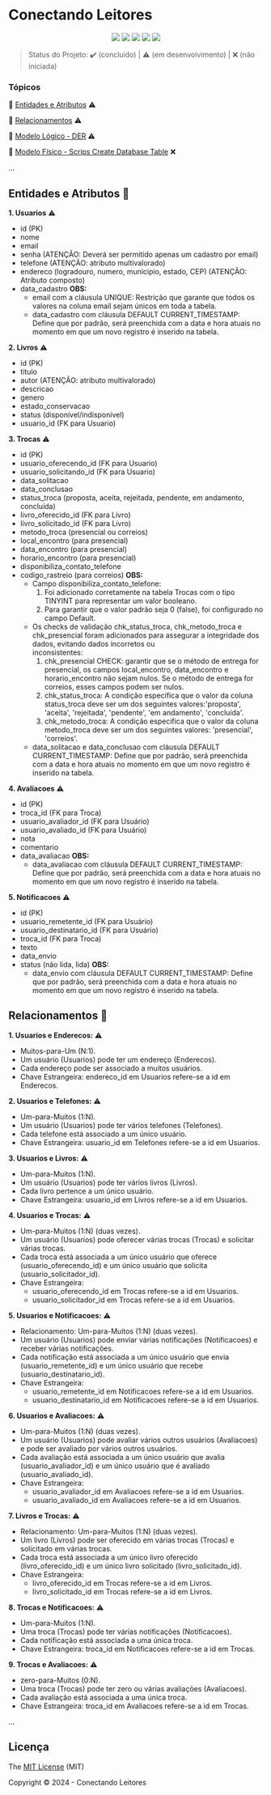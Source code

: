 <h1>Conectando Leitores</h1> 

<p align="center">
  <img src="http://img.shields.io/static/v1?label=Draw.io&message=24.6.4&color=f08705&style=for-the-badge&logo=diagramsdotnet"/>
  <img src="http://img.shields.io/static/v1?label=Workbench MySQL&message=8.0.38&color=4479a1&style=for-the-badge&logo=mysql&logoColor=f5f5f5"/>
  <img src="http://img.shields.io/static/v1?label=PostgreSQL&message=16&color=4169e1&style=for-the-badge&logo=postgresql&logoColor=f5f5f5"/>
  <img src="http://img.shields.io/static/v1?label=STATUS&message=EM%20DESENVOLVIMENTO&color=yellow&style=for-the-badge"/>
  <img src="http://img.shields.io/static/v1?label=License&message=MIT&color=green&style=for-the-badge"/>
</p>

> Status do Projeto: :heavy_check_mark: (concluido) | :warning: (em desenvolvimento) | :x: (não iniciada)

### Tópicos 

:small_blue_diamond: [Entidades e Atributos](#entidades-e-atributos-file_folder) :warning:

:small_blue_diamond: [Relacionamentos](#relacionamentos-handshake) :warning:

:small_blue_diamond: [Modelo Lógico - DER](modelo_logico_der) :warning:

:small_blue_diamond: [Modelo Físico - Scrips Create Database Table](scripts_database_table) :x:

... 

## Entidades e Atributos :file_folder:

<p align="justify">

**1. Usuarios** :warning:
  - id (PK)
  - nome
  - email
  - senha (ATENÇÃO: Deverá ser permitido apenas um cadastro por email)
  - telefone (ATENÇÃO: atributo multivalorado)
  - endereco (logradouro, numero, municipio, estado, CEP) (ATENÇÃO: Atributo composto)
  - data_cadastro
  **OBS:**
    - email com a cláusula UNIQUE: Restrição que garante que todos os valores na coluna email sejam únicos em toda a tabela.
    - data_cadastro com cláusula DEFAULT CURRENT_TIMESTAMP: Define que por padrão, será preenchida com a data e hora atuais no momento
    em que um novo registro é inserido na tabela.

**2. Livros** :warning:
  - id (PK)
  - titulo
  - autor (ATENÇÃO: atributo multivalorado)
  - descricao
  - genero
  - estado_conservacao
  - status (disponível/indisponível)
  - usuario_id (FK para Usuario)

**3. Trocas** :warning:
  - id (PK)
  - usuario_oferecendo_id (FK para Usuario)
  - usuario_solicitando_id (FK para Usuario)
  - data_solitacao
  - data_conclusao
  - status_troca (proposta, aceita, rejeitada, pendente, em andamento, concluída)
  - livro_oferecido_id (FK para Livro)
  - livro_solicitado_id (FK para Livro)
  - metodo_troca (presencial ou correios)
  - local_encontro (para presencial)
  - data_encontro (para presencial)
  - horario_encontro (para presencial)
  - disponibiliza_contato_telefone
  - codigo_rastreio (para correios)
  **OBS:**
    - Campo disponibiliza_contato_telefone:
        1. Foi adicionado corretamente na tabela Trocas com o tipo TINYINT para representar um valor booleano.
        2. Para garantir que o valor padrão seja 0 (false), foi configurado no campo Default.
    - Os checks de validação chk_status_troca, chk_metodo_troca e chk_presencial foram adicionados para assegurar a integridade dos dados, evitando dados incorretos ou     
    inconsistentes:
        1. chk_presencial CHECK: garantir que se o método de entrega for presencial, os campos local_encontro, data_encontro e horario_encontro não sejam nulos.
        Se o método de entrega for correios, esses campos podem ser nulos.
        2. chk_status_troca: A condição especifica que o valor da coluna status_troca deve ser um dos seguintes valores:'proposta', 'aceita', 'rejeitada', 'pendente', 'em 
        andamento', 'concluída'.
        3. chk_metodo_troca: A condição especifica que o valor da coluna metodo_troca deve ser um dos seguintes valores: 'presencial', 'correios'.
    - data_solitacao e data_conclusao com cláusula DEFAULT CURRENT_TIMESTAMP: Define que por padrão, será preenchida com a data e hora atuais no momento
    em que um novo registro é inserido na tabela.

**4. Avaliacoes** :warning:
  - id (PK)
  - troca_id (FK para Troca)
  - usuario_avaliador_id (FK para Usuário)
  - usuario_avaliado_id (FK para Usuário)
  - nota
  - comentario
  - data_avaliacao
  **OBS:**
    - data_avaliacao com cláusula DEFAULT CURRENT_TIMESTAMP: Define que por padrão, será preenchida com a data e hora atuais no momento
    em que um novo registro é inserido na tabela.

**5. Notificacoes** :warning:
  - id (PK)
  - usuario_remetente_id (FK para Usuário)
  - usuario_destinatario_id (FK para Usuário)
  - troca_id (FK para Troca)
  - texto
  - data_envio
  - status (não lida, lida)
  **OBS:**
    - data_envio com cláusula DEFAULT CURRENT_TIMESTAMP: Define que por padrão, será preenchida com a data e hora atuais no momento
    em que um novo registro é inserido na tabela.

</p>

## Relacionamentos :handshake:

**1. Usuarios e Enderecos:** :warning:
  - Muitos-para-Um (N:1).
  - Um usuário (Usuarios) pode ter um endereço (Enderecos).
  - Cada endereço pode ser associado a muitos usuários.
  - Chave Estrangeira: endereco_id em Usuarios refere-se a id em Enderecos.

**2. Usuarios e Telefones:** :warning:
 - Um-para-Muitos (1:N).
 - Um usuário (Usuarios) pode ter vários telefones (Telefones).
 - Cada telefone está associado a um único usuário.
 - Chave Estrangeira: usuario_id em Telefones refere-se a id em Usuarios.

**3. Usuarios e Livros:** :warning:
  - Um-para-Muitos (1:N).
  - Um usuário (Usuarios) pode ter vários livros (Livros).
  - Cada livro pertence a um único usuário.
  - Chave Estrangeira: usuario_id em Livros refere-se a id em Usuarios.

**4. Usuarios e Trocas:** :warning:
  - Um-para-Muitos (1:N) (duas vezes).
  - Um usuário (Usuarios) pode oferecer várias trocas (Trocas) e solicitar várias trocas.
  - Cada troca está associada a um único usuário que oferece (usuario_oferecendo_id) e um único usuário que solicita (usuario_solicitador_id).
  - Chave Estrangeira:
    - usuario_oferecendo_id em Trocas refere-se a id em Usuarios.
    - usuario_solicitador_id em Trocas refere-se a id em Usuarios.

**5. Usuarios e Notificacoes:** :warning:
  - Relacionamento: Um-para-Muitos (1:N) (duas vezes).
  - Um usuário (Usuarios) pode enviar várias notificações (Notificacoes) e receber várias notificações.
  - Cada notificação está associada a um único usuário que envia (usuario_remetente_id) e um único usuário que recebe (usuario_destinatario_id).
  - Chave Estrangeira:
    - usuario_remetente_id em Notificacoes refere-se a id em Usuarios.
    - usuario_destinatario_id em Notificacoes refere-se a id em Usuarios.

**6. Usuarios e Avaliacoes:** :warning:
  - Um-para-Muitos (1:N) (duas vezes).
  - Um usuário (Usuarios) pode avaliar vários outros usuários (Avaliacoes) e pode ser avaliado por vários outros usuários.
  - Cada avaliação está associada a um único usuário que avalia (usuario_avaliador_id) e um único usuário que é avaliado (usuario_avaliado_id).
  - Chave Estrangeira:
    - usuario_avaliador_id em Avaliacoes refere-se a id em Usuarios.
    - usuario_avaliado_id em Avaliacoes refere-se a id em Usuarios.
 
**7. Livros e Trocas:** :warning:
  - Relacionamento: Um-para-Muitos (1:N) (duas vezes).
  - Um livro (Livros) pode ser oferecido em várias trocas (Trocas) e solicitado em várias trocas.
  - Cada troca está associada a um único livro oferecido (livro_oferecido_id) e um único livro solicitado (livro_solicitado_id).
  - Chave Estrangeira:
    - livro_oferecido_id em Trocas refere-se a id em Livros.
    - livro_solicitado_id em Trocas refere-se a id em Livros.

**8. Trocas e Notificacoes:** :warning:
  - Um-para-Muitos (1:N).
  - Uma troca (Trocas) pode ter várias notificações (Notificacoes).
  - Cada notificação está associada a uma única troca.
  - Chave Estrangeira: troca_id em Notificacoes refere-se a id em Trocas.

**9. Trocas e Avaliacoes:** :warning:
  - zero-para-Muitos (0:N).
  - Uma troca (Trocas) pode ter zero ou várias avaliações (Avaliacoes).
  - Cada avaliação está associada a uma única troca.
  - Chave Estrangeira: troca_id em Avaliacoes refere-se a id em Trocas.
    
... 

## Licença 

The [MIT License]() (MIT)

Copyright :copyright: 2024 - Conectando Leitores
